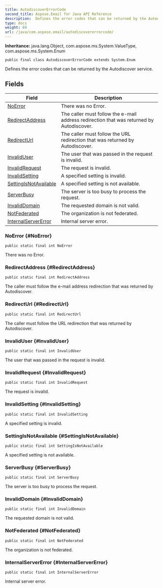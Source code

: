 ```yaml
---
title: AutodiscoverErrorCode
second_title: Aspose.Email for Java API Reference
description:  Defines the error codes that can be returned by the Autodiscover service.
type: docs
weight: 69
url: /java/com.aspose.email/autodiscovererrorcode/
---
```

**Inheritance:**
java.lang.Object, com.aspose.ms.System.ValueType, com.aspose.ms.System.Enum
```
public final class AutodiscoverErrorCode extends System.Enum
```

Defines the error codes that can be returned by the Autodiscover service.
## Fields

| Field | Description |
| --- | --- |
| [NoError](#NoError) | There was no Error. |
| [RedirectAddress](#RedirectAddress) | The caller must follow the e-mail address redirection that was returned by Autodiscover. |
| [RedirectUrl](#RedirectUrl) | The caller must follow the URL redirection that was returned by Autodiscover. |
| [InvalidUser](#InvalidUser) | The user that was passed in the request is invalid. |
| [InvalidRequest](#InvalidRequest) | The request is invalid. |
| [InvalidSetting](#InvalidSetting) | A specified setting is invalid. |
| [SettingIsNotAvailable](#SettingIsNotAvailable) | A specified setting is not available. |
| [ServerBusy](#ServerBusy) | The server is too busy to process the request. |
| [InvalidDomain](#InvalidDomain) | The requested domain is not valid. |
| [NotFederated](#NotFederated) | The organization is not federated. |
| [InternalServerError](#InternalServerError) | Internal server error. |
### NoError {#NoError}
```
public static final int NoError
```


There was no Error.

### RedirectAddress {#RedirectAddress}
```
public static final int RedirectAddress
```


The caller must follow the e-mail address redirection that was returned by Autodiscover.

### RedirectUrl {#RedirectUrl}
```
public static final int RedirectUrl
```


The caller must follow the URL redirection that was returned by Autodiscover.

### InvalidUser {#InvalidUser}
```
public static final int InvalidUser
```


The user that was passed in the request is invalid.

### InvalidRequest {#InvalidRequest}
```
public static final int InvalidRequest
```


The request is invalid.

### InvalidSetting {#InvalidSetting}
```
public static final int InvalidSetting
```


A specified setting is invalid.

### SettingIsNotAvailable {#SettingIsNotAvailable}
```
public static final int SettingIsNotAvailable
```


A specified setting is not available.

### ServerBusy {#ServerBusy}
```
public static final int ServerBusy
```


The server is too busy to process the request.

### InvalidDomain {#InvalidDomain}
```
public static final int InvalidDomain
```


The requested domain is not valid.

### NotFederated {#NotFederated}
```
public static final int NotFederated
```


The organization is not federated.

### InternalServerError {#InternalServerError}
```
public static final int InternalServerError
```


Internal server error.

